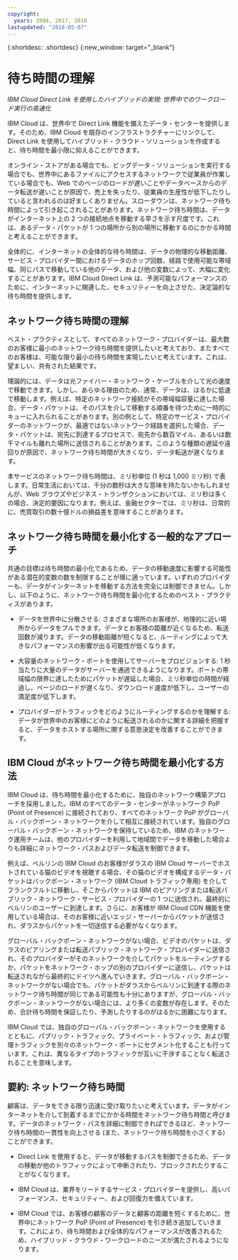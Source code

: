 ```yaml
---
copyright:
  years: 1994, 2017, 2018
lastupdated: "2018-05-07"
---
```


{:shortdesc: .shortdesc}
{:new_window: target="_blank"}

# 待ち時間の理解

_IBM Cloud Direct Link を使用したハイブリッドの実現: 世界中でのワークロード実行の高速化_

IBM Cloud は、世界中で Direct Link 機能を備えたデータ・センターを提供します。そのため、IBM Cloud を既存のインフラストラクチャーにリンクして、Direct Link を使用してハイブリッド・クラウド・ソリューションを作成すると、待ち時間を最小限に抑えることができます。

オンライン・ストアがある場合でも、ビッグデータ・ソリューションを実行する場合でも、世界中にあるファイルにアクセスするネットワークで従業員が作業している場合でも、Web でのページのロードが遅いことやデータベースからのデータ転送が遅いことが原因で、売上を失ったり、従業員の生産性が低下したりしていると言われるのは好ましくありません。スローダウンは、ネットワーク待ち時間によって引き起こされることがあります。ネットワーク待ち時間は、データがインターネット上の 2 つの接続地点を移動する早さを示す尺度です。これは、あるデータ・パケットが 1 つの場所から別の場所に移動するのにかかる時間と考えることができます。

全体的に、インターネットの全体的な待ち時間は、データの物理的な移動距離、サービス・プロバイダー間におけるデータのホップ回数、経路で使用可能な帯域幅、同じパスで移動している他のデータ、および他の変数によって、大幅に変化することがあります。IBM Cloud Direct Link は、予測可能なパフォーマンスのために、インターネットに関連した、セキュリティーを向上させた、決定論的な待ち時間を提供します。


## ネットワーク待ち時間の理解

ベスト・プラクティスとして、すべてのネットワーク・プロバイダーは、最大数のお客様に最小のネットワーク待ち時間を提供したいと考えており、またすべてのお客様は、可能な限り最小の待ち時間を実現したいと考えています。これは、望ましい、共有された結果です。

理論的には、データは光ファイバー・ネットワーク・ケーブルを介して光の速度で移動できます。しかし、あらゆる理由のため、通常、データは、はるかに低速で移動します。例えば、特定のネットワーク接続がその帯域幅容量に達した場合、データ・パケットは、そのパスを介して移動する順番を待つために一時的にキューに入れられることがあります。別の例として、特定のサービス・プロバイダーのネットワークが、最適ではないネットワーク経路を選択した場合、データ・パケットは、宛先に到達するプロセスで、宛先から数百マイル、あるいは数千マイルも離れた場所に送信されることがあります。このような種類の遅延や遠回りが原因で、ネットワーク待ち時間が大きくなり、データ転送が遅くなります。

本サービスのネットワーク待ち時間は、ミリ秒単位 (1 秒は 1,000 ミリ秒) で表します。日常生活においては、千分の数秒は大きな意味を持たないかもしれませんが、Web ブラウズやビジネス・トランザクションにおいては、ミリ秒は多くの場合、決定的要因になります。例えば、金融セクターでは、ミリ秒は、日常的に、売買取引の数十億ドルの損益差を意味することがあります。

## ネットワーク待ち時間を最小化する一般的なアプローチ

共通の目標は待ち時間の最小化であるため、データの移動速度に影響する可能性がある潜在的変数の数を制限することが理に適っています。いずれのプロバイダーも、データがインターネットを移動する方法を完全には制御できません。しかし、以下のように、ネットワーク待ち時間を最小化するためのベスト・プラクティスがあります。

 * データを世界中に分散させる: さまざまな場所のお客様が、地理的に近い場所からデータをプルできます。データとお客様の距離が近くなるため、転送回数が減ります。データの移動距離が短くなると、ルーティングによって大きなパフォーマンスの影響が出る可能性が低くなります。

 * 大容量のネットワーク・ポートを使用してサーバーをプロビジョンする: 1 秒当たりに大量のデータがサーバーを通過できるようになります。ポートの帯域幅の限界に達したためにパケットが遅延した場合、ミリ秒単位の時間が経過し、ページのロードが遅くなり、ダウンロード速度が低下し、ユーザーの満足度が低下します。

 * プロバイダーがトラフィックをどのようにルーティングするのかを理解する: データが世界中のお客様にどのように転送されるのかに関する詳細を把握すると、データをホストする場所に関する意思決定を改善することができます。

## IBM Cloud がネットワーク待ち時間を最小化する方法

IBM Cloud は、待ち時間を最小化するために、独自のネットワーク構築アプローチを採用しました。IBM のすべてのデータ・センターがネットワーク PoP (Point of Presence) に接続されており、すべてのネットワーク PoP がグローバル・バックボーン・ネットワークを介して相互に接続されています。独自のグローバル・バックボーン・ネットワークを保持しているため、IBM のネットワーク運用チームは、他のプロバイダーを利用して地域間でデータを移動した場合よりも詳細にネットワーク・パスおよびデータ転送を制御できます。
 
例えば、ベルリンの IBM Cloud のお客様がダラスの IBM Cloud サーバーでホストされている猫のビデオを視聴する場合、その猫のビデオを構成するデータ・パケットはバックボーン・ネットワーク (IBM Cloud トラフィック専用) を介してフランクフルトに移動し、そこからパケットは IBM のピアリングまたは転送パブリック・ネットワーク・サービス・プロバイダーの 1 つに送信され、最終的にベルリンのユーザーに到達します。さらに、お客様が IBM Cloud CDN 機能を使用している場合は、そのお客様に近いエッジ・サーバーからパケットが送信され、ダラスからパケットを一切送信する必要がなくなります。

グローバル・バックボーン・ネットワークがない場合、ビデオのパケットは、ダラスのピアリングまたは転送パブリック・ネットワーク・プロバイダーに送信され、そのプロバイダーがそのネットワークを介してパケットをルーティングするか、パケットをネットワーク・ホップの別のプロバイダーに送信し、パケットは転送されながら最終的にドイツへ進んでいきます。グローバル・バックボーン・ネットワークがない場合でも、パケットがダラスからベルリンに到達する際のネットワーク待ち時間が同じである可能性も十分にありますが、グローバル・バックボーン・ネットワークがない場合には、より多くの変数が存在します。そのため、合計待ち時間を保証したり、予測したりするのがはるかに困難になります。

IBM Cloud では、独自のグローバル・バックボーン・ネットワークを使用するとともに、パブリック・トラフィック、プライベート・トラフィック、および管理トラフィックを別々のネットワーク・ポートにセグメント化することも行っています。これは、異なるタイプのトラフィックが互いに干渉することなく転送されることを意味します。

## 要約: ネットワーク待ち時間

顧客は、データをできる限り迅速に受け取りたいと考えています。データがインターネットを介して到着するまでにかかる時間をネットワーク待ち時間と呼びます。データのネットワーク・パスを詳細に制御できればできるほど、ネットワーク待ち時間の一貫性を向上させる (また、ネットワーク待ち時間を小さくする) ことができます。

* Direct Link を使用すると、データが移動するパスを制御できるため、データの移動が他のトラフィックによって中断されたり、ブロックされたりすることがなくなります。

* IBM Cloud は、業界をリードするサービス・プロバイダーを提供し、高いパフォーマンス、セキュリティー、および回復力を備えています。

* IBM Cloud では、お客様の顧客のデータと顧客の距離を短くするために、世界中にネットワーク PoP (Point of Presence) を引き続き追加していきます。これにより、待ち時間および全体的なパフォーマンスが改善されるため、ハイブリッド・クラウド・ワークロードのニーズが満たされるようになります。

